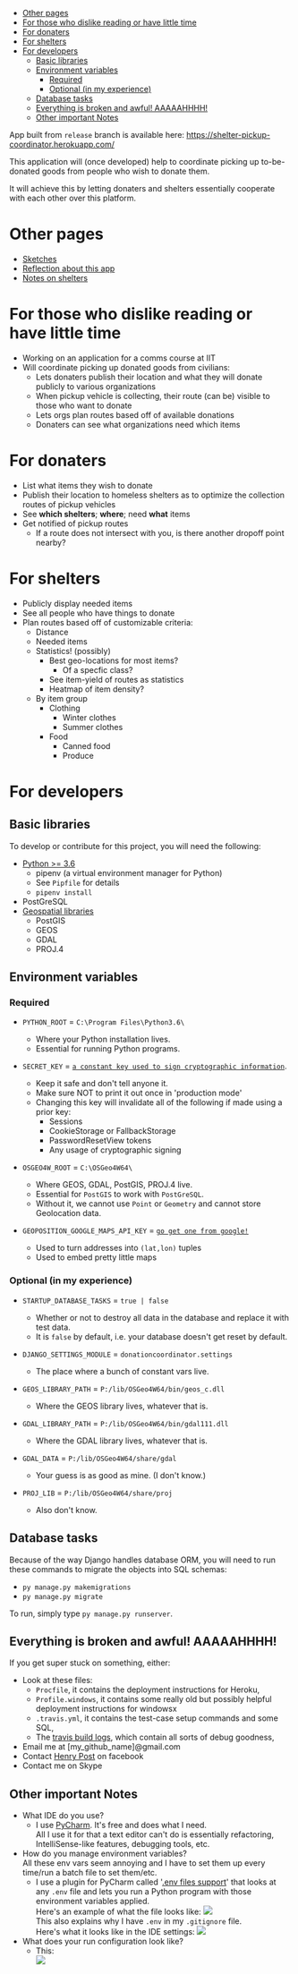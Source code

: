 
<!-- TOC depthFrom:1 depthTo:6 withLinks:1 updateOnSave:1 orderedList:0 -->

- [Other pages](#other-pages)
- [For those who dislike reading or have little time](#for-those-who-dislike-reading-or-have-little-time)
- [For donaters](#for-donaters)
- [For shelters](#for-shelters)
- [For developers](#for-developers)
	- [Basic libraries](#basic-libraries)
	- [Environment variables](#environment-variables)
		- [Required](#required)
		- [Optional (in my experience)](#optional-in-my-experience)
	- [Database tasks](#database-tasks)
	- [Everything is broken and awful! AAAAAHHHH!](#everything-is-broken-and-awful-aaaaahhhh)
	- [Other important Notes](#other-important-notes)

<!-- /TOC -->

App built from `release` branch is available here:
https://shelter-pickup-coordinator.herokuapp.com/

This application will (once developed) help to coordinate picking up
to-be-donated goods from people who wish to donate them.

It will achieve this by letting donaters and shelters essentially cooperate with
each other over this platform.

# Other pages
- [Sketches](_sketches)
- [Reflection about this app](_notes/reflection.md)
- [Notes on shelters](_notes)

# For those who dislike reading or have little time
- Working on an application for a comms course at IIT
- Will coordinate picking up donated goods from civilians:
  - Lets donaters publish their location and what they will donate publicly to various organizations
  - When pickup vehicle is collecting, their route (can be) visible to those who want to donate
  - Lets orgs plan routes based off of available donations
  - Donaters can see what organizations need which items

# For donaters
- List what items they wish to donate
- Publish their location to homeless shelters as to optimize the collection
  routes of pickup vehicles
- See **which shelters**; **where**; need **what** items 
- Get notified of pickup routes
  - If a route does not intersect with you, is there another dropoff point
  nearby?
  
# For shelters
- Publicly display needed items
- See all people who have things to donate
- Plan routes based off of customizable criteria:
  - Distance
  - Needed items
  - Statistics! (possibly)
    - Best geo-locations for most items?
      - Of a specfic class?
    - See item-yield of routes as statistics
    - Heatmap of item density?
  - By item group
    - Clothing
      - Winter clothes
      - Summer clothes
    - Food
      - Canned food
      - Produce

# For developers

## Basic libraries

To develop or contribute for this project, you will need the following:
- [Python >= 3.6](https://www.python.org/downloads/)
  - pipenv (a virtual environment manager for Python)
  - See `Pipfile` for details
  - `pipenv install`
- PostGreSQL
- [Geospatial libraries](https://docs.djangoproject.com/en/2.0/ref/contrib/gis/install/geolibs/)
  - PostGIS
  - GEOS
  - GDAL
  - PROJ.4

## Environment variables

### Required

- `PYTHON_ROOT` = `C:\Program Files\Python3.6\`
  - Where your Python installation lives.
  - Essential for running Python programs.

- `SECRET_KEY` = [`a constant key used to sign cryptographic information`](https://docs.djangoproject.com/en/dev/ref/settings/#secret-key).
  - Keep it safe and don't tell anyone it.
  - Make sure NOT to print it out once in 'production mode'
  - Changing this key will invalidate all of the following if made using a prior key:
    - Sessions
    - CookieStorage or FallbackStorage
    - PasswordResetView tokens
    - Any usage of cryptographic signing

- `OSGEO4W_ROOT` = `C:\OSGeo4W64\`
  - Where GEOS, GDAL, PostGIS, PROJ.4 live. 
  - Essential for `PostGIS` to work with `PostGreSQL`.
  - Without it, we cannot use `Point` or `Geometry` and cannot store Geolocation data.

- `GEOPOSITION_GOOGLE_MAPS_API_KEY` = [`go get one from google!`](https://developers.google.com/maps/)
  - Used to turn addresses into `(lat,lon)` tuples
  - Used to embed pretty little maps

### Optional (in my experience)

- `STARTUP_DATABASE_TASKS` = `true | false`
  - Whether or not to destroy all data in the database and replace it with test data.
  - It is `false` by default, i.e. your database doesn't get reset by default.

- `DJANGO_SETTINGS_MODULE` = `donationcoordinator.settings`
  - The place where a bunch of constant vars live.

- `GEOS_LIBRARY_PATH` = `P:/lib/OSGeo4W64/bin/geos_c.dll`
  - Where the GEOS library lives, whatever that is.

- `GDAL_LIBRARY_PATH` = `P:/lib/OSGeo4W64/bin/gdal111.dll`
  - Where the GDAL library lives, whatever that is.

- `GDAL_DATA` = `P:/lib/OSGeo4W64/share/gdal`
  - Your guess is as good as mine. (I don't know.)

- `PROJ_LIB` = `P:/lib/OSGeo4W64/share/proj`
  - Also don't know.

## Database tasks

Because of the way Django handles database ORM, you will need to run these commands to migrate the objects into SQL schemas:
- `py manage.py makemigrations`
- `py manage.py migrate`

To run, simply type `py manage.py runserver`.

## Everything is broken and awful! AAAAAHHHH!

If you get super stuck on something, either:

- Look at these files:
  - `Procfile`, it contains the deployment instructions for Heroku,
  - `Profile.windows`, it contains some really old but possibly helpful deployment instructions for windowsx
  - `.travis.yml`, it contains the test-case setup commands and some SQL,
  - The [travis build logs](https://travis-ci.org/HenryFBP/homeless-shelter-donation-pickup-coordinator/builds), which contain all sorts of debug goodness,
- Email me at \[my_github_name\]@gmail.com
- Contact [Henry Post](https://www.facebook.com/henryfidelbradleypost) on facebook
- Contact me on Skype

## Other important Notes

- What IDE do you use?
  - I use [PyCharm](https://www.jetbrains.com/pycharm/). It's free and does what I need.  
  All I use it for that a text editor can't do is essentially refactoring, IntelliSense-like features, debugging tools, etc.
- How do you manage environment variables?  
  All these env vars seem annoying and I have to set them up every time/run a batch file to set them/etc.
  - I use a plugin for PyCharm called '[.env files support](https://plugins.jetbrains.com/plugin/9525--env-files-support)' that looks at any `.env` file and lets you run a Python program with those environment variables applied.  
  Here's an example of what the file looks like:
  ![](_sketches/env_vars.PNG)  
  This also explains why I have `.env` in my `.gitignore` file.  
  Here's what it looks like in the IDE settings:
  ![](_sketches/env_vars_run.PNG)  
- What does your run configuration look like?
  - This:  
  ![](_sketches/run_configs.PNG)  
  
